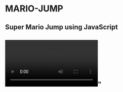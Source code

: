 # MARIO-JUMP
<h2>Super Mario Jump using JavaScript<h2>

<video src="readme/video/Mario-Jump%20-%20Google%20Chrome%202023-10-07%2020-18-05.mp4" controls loop= "infinit" title="Mario-Jump"></video>"